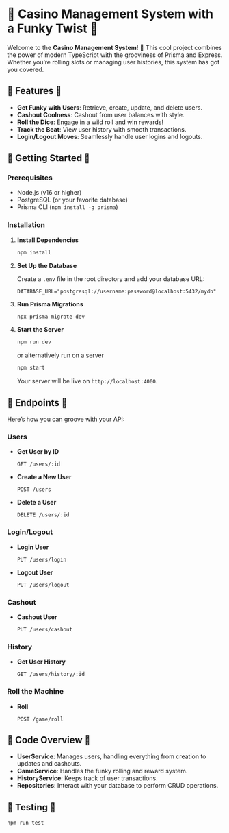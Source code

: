 

# 🎉 Casino Management System with a Funky Twist 🎉

Welcome to the **Casino Management System**! 🎸 This cool project combines the power of modern TypeScript with the grooviness of Prisma and Express. Whether you’re rolling slots or managing user histories, this system has got you covered.

## 🌟 **Features** 🌟

- **Get Funky with Users**: Retrieve, create, update, and delete users.
- **Cashout Coolness**: Cashout from user balances with style.
- **Roll the Dice**: Engage in a wild roll and win rewards!
- **Track the Beat**: View user history with smooth transactions.
- **Login/Logout Moves**: Seamlessly handle user logins and logouts.

## 🚀 **Getting Started** 🚀

### Prerequisites

- Node.js (v16 or higher)
- PostgreSQL (or your favorite database)
- Prisma CLI (`npm install -g prisma`)

### Installation


1. **Install Dependencies**

   ```bash
   npm install
   ```

2. **Set Up the Database**

   Create a `.env` file in the root directory and add your database URL:

   ```env
   DATABASE_URL="postgresql://username:password@localhost:5432/mydb"
   ```

3. **Run Prisma Migrations**

   ```bash
   npx prisma migrate dev
   ```

4. **Start the Server**

   ```bash
   npm run dev
   ```

   or alternatively run on a server
   

    ```bash
   npm start
   ```
    

   Your server will be live on `http://localhost:4000`.

## 🎸 **Endpoints** 🎸

Here’s how you can groove with your API:

### **Users**


- **Get User by ID**

  ```http
  GET /users/:id
  ```

- **Create a New User**

  ```http
  POST /users
  ```

- **Delete a User**

  ```http
  DELETE /users/:id
  ```

### **Login/Logout**

- **Login User**

  ```http
  PUT /users/login
  ```

- **Logout User**

  ```http
  PUT /users/logout
  ```

### **Cashout**

- **Cashout User**

  ```http
  PUT /users/cashout
  ```

### **History**

- **Get User History**

  ```http
  GET /users/history/:id
  ```

### **Roll the Machine**

- **Roll**

  ```http
  POST /game/roll
  ```

## 🎨 **Code Overview** 🎨

- **UserService**: Manages users, handling everything from creation to updates and cashouts.
- **GameService**: Handles the funky rolling and reward system.
- **HistoryService**: Keeps track of user transactions.
- **Repositories**: Interact with your database to perform CRUD operations.


## 🎨 **Testing** 🎨

  ```bash
  npm run test
  ```
